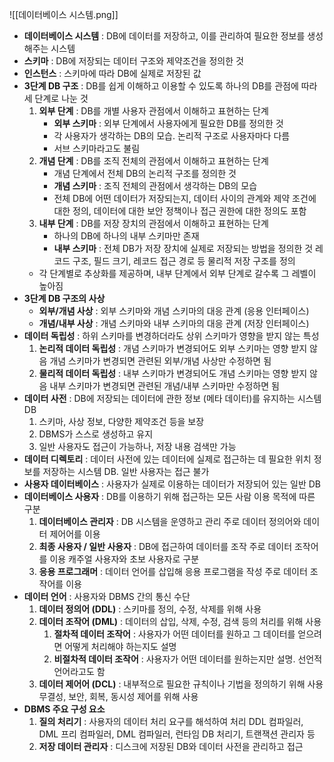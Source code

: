 ![[데이터베이스 시스템.png]]
- **데이터베이스 시스템** : DB에 데이터를 저장하고, 이를 관리하여 필요한 정보를 생성해주는 시스템
- **스키마** : DB에 저장되는 데이터 구조와 제약조건을 정의한 것
- **인스턴스** : 스키마에 따라 DB에 실제로 저장된 값
- **3단계 DB 구조** : DB를 쉽게 이해하고 이용할 수 있도록 하나의 DB를 관점에 따라 세 단계로 나눈 것
	1. **외부 단계** : DB를 개별 사용자 관점에서 이해하고 표현하는 단계
	   - **외부 스키마** : 외부 단계에서 사용자에게 필요한 DB를 정의한 것
	   - 각 사용자가 생각하는 DB의 모습. 논리적 구조로 사용자마다 다름
	   - 서브 스키마라고도 불림
	2. **개념 단계** : DB를 조직 전체의 관점에서 이해하고 표현하는 단계
	   - 개념 단계에서 전체 DB의 논리적 구조를 정의한 것
	   - **개념 스키마** : 조직 전체의 관점에서 생각하는 DB의 모습
	   - 전체 DB에 어떤 데이터가 저장되는지, 데이터 사이의 관계와 제약 조건에 대한 정의, 데이터에 대한 보안 정책이나 접근 권한에 대한 정의도 포함
	3. **내부 단계** : DB를 저장 장치의 관점에서 이해하고 표현하는 단계
	   - 하나의 DB에 하나의 내부 스키마만 존재
	   - **내부 스키마** : 전체 DB가 저장 장치에 실제로 저장되는 방법을 정의한 것
	     레코드 구조, 필드 크기, 레코드 접근 경로 등 물리적 저장 구조를 정의
	- 각 단계별로 추상화를 제공하며, 내부 단계에서 외부 단계로 갈수록 그 레벨이 높아짐
- **3단계 DB 구조의 사상**
	- **외부/개념 사상** : 외부 스키마와 개념 스키마의 대응 관계 (응용 인터페이스)
	- **개념/내부 사상** : 개념 스키마와 내부 스키마의 대응 관계 (저장 인터페이스)
- **데이터 독립성** : 하위 스키마를 변경하더라도 상위 스키마가 영향을 받지 않는 특성
	1. **논리적 데이터 독립성** : 개념 스키마가 변경되어도 외부 스키마는 영향 받지 않음
	   개념 스키마가 변경되면 관련된 외부/개념 사상만 수정하면 됨
	2. **물리적 데이터 독립성** : 내부 스키마가 변경되어도 개념 스키마는 영향 받지 않음
	   내부 스키마가 변경되면 관련된 개념/내부 스키마만 수정하면 됨
- **데이터 사전** : DB에 저장되는 데이터에 관한 정보 (메타 데이터)를 유지하는 시스템 DB
	1. 스키마, 사상 정보, 다양한 제약조건 등을 보장
	2. DBMS가 스스로 생성하고 유지
	3. 일반 사용자도 접근이 가능하나, 저장 내용 검색만 가능
- **데이터 디렉토리** : 데이터 사전에 있는 데이터에 실제로 접근하는 데 필요한 위치 정보를 저장하는 시스템 DB. 일반 사용자는 접근 불가
- **사용자 데이터베이스** : 사용자가 실제로 이용하는 데이터가 저장되어 있는 일반 DB
- **데이터베이스 사용자** : DB를 이용하기 위해 접근하는 모든 사람
	이용 목적에 따른 구분
	1. **데이터베이스 관리자** : DB 시스템을 운영하고 관리
	   주로 데이터 정의어와 데이터 제어어를 이용
	2. **최종 사용자 / 일반 사용자** : DB에 접근하여 데이터를 조작
	   주로 데이터 조작어를 이용
	   캐주얼 사용자와 초보 사용자로 구분
	3. **응용 프로그래머** : 데이터 언어를 삽입해 응용 프로그램을 작성
	   주로 데이터 조작어를 이용
- **데이터 언어** : 사용자와 DBMS 간의 통신 수단
	1. **데이터 정의어 (DDL)** : 스키마를 정의, 수정, 삭제를 위해 사용
	2. **데이터 조작어 (DML)** : 데이터의 삽입, 삭제, 수정, 검색 등의 처리를 위해 사용
	   1. **절차적 데이터 조작어** : 사용자가 어떤 데이터를 원하고 그 데이터를 얻으려면 어떻게 처리해야 하는지도 설명
	   2. **비절차적 데이터 조작어** : 사용자가 어떤 데이터를 원하는지만 설명. 선언적 언어라고도 함
	3. **데이터 제어어 (DCL)** : 내부적으로 필요한 규칙이나 기법을 정의하기 위해 사용
	   무결성, 보안, 회복, 동시성 제어를 위해 사용
- **DBMS 주요 구성 요소**
	1. **질의 처리기** : 사용자의 데이터 처리 요구를 해석하여 처리
		DDL 컴파일러, DML 프리 컴파일러, DML 컴파일러, 런타임 DB 처리기, 트랜잭션 관리자 등
	2. **저장 데이터 관리자** : 디스크에 저장된 DB와 데이터 사전을 관리하고 접근